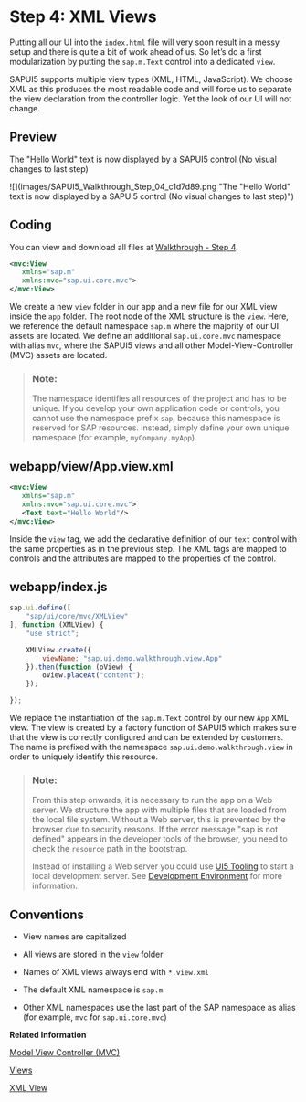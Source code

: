 <!-- loio1409791afe4747319a3b23a1e2fc7064 -->

# Step 4: XML Views

Putting all our UI into the `index.html` file will very soon result in a messy setup and there is quite a bit of work ahead of us. So let’s do a first modularization by putting the `sap.m.Text` control into a dedicated `view`.

SAPUI5 supports multiple view types \(XML, HTML, JavaScript\). We choose XML as this produces the most readable code and will force us to separate the view declaration from the controller logic. Yet the look of our UI will not change.



## Preview

   
  
<a name="loio1409791afe4747319a3b23a1e2fc7064__fig_r1j_pst_mr"/>The "Hello World" text is now displayed by a SAPUI5 control \(No visual changes to last step\)

 ![](images/SAPUI5_Walkthrough_Step_04_c1d7d89.png "The "Hello World" text is now displayed by a SAPUI5 control (No
					visual changes to last step)") 



## Coding

You can view and download all files at [Walkthrough - Step 4](https://ui5.sap.com/#/entity/sap.m.tutorial.walkthrough/sample/sap.m.tutorial.walkthrough.04).

```xml
<mvc:View
   xmlns="sap.m"
   xmlns:mvc="sap.ui.core.mvc">
</mvc:View>
```

We create a new `view` folder in our app and a new file for our XML view inside the `app` folder. The root node of the XML structure is the `view`. Here, we reference the default namespace `sap.m` where the majority of our UI assets are located. We define an additional `sap.ui.core.mvc` namespace with alias `mvc`, where the SAPUI5 views and all other Model-View-Controller \(MVC\) assets are located.

> ### Note:  
> The namespace identifies all resources of the project and has to be unique. If you develop your own application code or controls, you cannot use the namespace prefix `sap`, because this namespace is reserved for SAP resources. Instead, simply define your own unique namespace \(for example, `myCompany.myApp`\).



## webapp/view/App.view.xml

```xml
<mvc:View
   xmlns="sap.m"
   xmlns:mvc="sap.ui.core.mvc">
   <Text text="Hello World"/>
</mvc:View>

```

Inside the `view` tag, we add the declarative definition of our `text` control with the same properties as in the previous step. The XML tags are mapped to controls and the attributes are mapped to the properties of the control.



<a name="loio1409791afe4747319a3b23a1e2fc7064__section_nlq_g1w_xfb"/>

## webapp/index.js

```js
sap.ui.define([
	"sap/ui/core/mvc/XMLView"
], function (XMLView) {
	"use strict";

	XMLView.create({
		viewName: "sap.ui.demo.walkthrough.view.App"
	}).then(function (oView) {
		oView.placeAt("content");
	});

});

```

We replace the instantiation of the `sap.m.Text` control by our new `App` XML view. The view is created by a factory function of SAPUI5 which makes sure that the view is correctly configured and can be extended by customers. The name is prefixed with the namespace `sap.ui.demo.walkthrough.view` in order to uniquely identify this resource.

> ### Note:  
> From this step onwards, it is necessary to run the app on a Web server. We structure the app with multiple files that are loaded from the local file system. Without a Web server, this is prevented by the browser due to security reasons. If the error message "sap is not defined" appears in the developer tools of the browser, you need to check the `resource` path in the bootstrap.
> 
> Instead of installing a Web server you could use [UI5 Tooling](https://sap.github.io/ui5-tooling/) to start a local development server. See [Development Environment](development-environment-7bb04e0.md) for more information.



## Conventions

-   View names are capitalized

-   All views are stored in the `view` folder

-   Names of XML views always end with `*.view.xml`

-   The default XML namespace is `sap.m`

-   Other XML namespaces use the last part of the SAP namespace as alias \(for example, `mvc` for `sap.ui.core.mvc`\)


**Related Information**  


[Model View Controller \(MVC\)](../04_Essentials/model-view-controller-mvc-91f2334.md "The Model View Controller (MVC) concept is used in SAPUI5 to separate the representation of information from the user interaction. This separation facilitates development and the changing of parts independently.")

[Views](../04_Essentials/views-91f27e3.md "The view in the Model-View-Controller (MVC) concept is responsible for defining and rendering the UI. SAPUI5 supports predefined view types.")

[XML View](../04_Essentials/xml-view-91f2928.md "The XML view type is defined in an XML file. The file name either ends with .view.xml or as an XML string. The file name and the folder structure together specify the name of the view that equals the SAPUI5 module name.")

